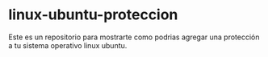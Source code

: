 # linux-ubuntu-proteccion
Este es un repositorio para mostrarte como podrias agregar una protección a tu sistema operativo linux ubuntu.
